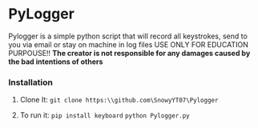 # PyLogger
Pylogger is a simple python script that will record all keystrokes, send to you via email or stay on machine in log files
USE ONLY FOR EDUCATION PURPOUSE!!
**The creator is not responsible for any damages caused by the bad intentions of others**


### Installation
1. Clone It:
`git clone https:\\github.com\SnowyYT07\Pylogger`

2. To run it:
`pip install keyboard`
`python Pylogger.py`
